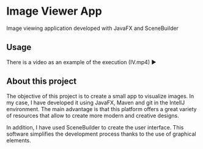 # Image Viewer App

Image viewing application developed with JavaFX and SceneBuilder

## Usage
There is a video as an example of the execution (IV.mp4) :arrow_forward:

## About this project
The objective of this project is to create a small app to visualize images. In my case, I have developed it using JavaFX, Maven and git in the IntelIJ environment. The main advantage is that this platform offers a great variety of resources that allow to create more modern and creative designs.

In addition, I have used SceneBuilder to create the user interface. This software simplifies the development process thanks to the use of graphical elements.
